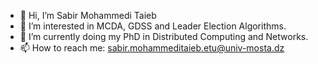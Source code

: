 - 👋 Hi, I’m Sabir Mohammedi Taieb
- 👀 I’m interested in MCDA, GDSS and Leader Election Algorithms.
- 🌱 I’m currently doing my PhD in Distributed Computing and Networks.
- 📫 How to reach me: sabir.mohammeditaieb.etu@univ-mosta.dz

<!---
Sabir97/Sabir97 is a ✨ special ✨ repository because its `README.md` (this file) appears on your GitHub profile.
You can click the Preview link to take a look at your changes.
--->
